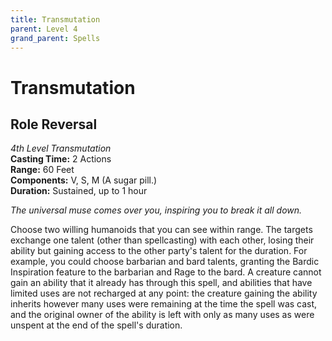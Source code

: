 ```yaml
---
title: Transmutation
parent: Level 4
grand_parent: Spells
---
```


# Transmutation

## Role Reversal
*4th Level Transmutation*<br>
**Casting Time:** 2 Actions<br>
**Range:** 60 Feet<br>
**Components:** V, S, M (A sugar pill.)<br>
**Duration:** Sustained, up to 1 hour

*The universal muse comes over you, inspiring you to break it all down.*

Choose two willing humanoids that you can see within range. The targets exchange one talent (other than spellcasting) with each other, losing their ability but gaining access to the other party's talent for the duration. For example, you could choose barbarian and bard talents, granting the Bardic Inspiration feature to the barbarian and Rage to the bard. A creature cannot gain an ability that it already has through this spell, and abilities that have limited uses are not recharged at any point: the creature gaining the ability inherits however many uses were remaining at the time the spell was cast, and the original owner of the ability is left with only as many uses as were unspent at the end of the spell's duration.
